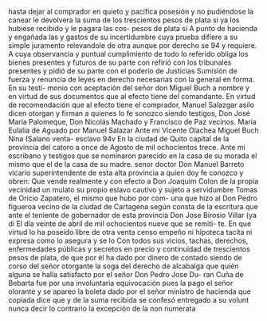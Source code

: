 hasta dejar al comprador en quieto y pacífica posesión y no pudiéndose la canear le devolvera la suma de los trescientos pesos de plata si ya los hubiese recibido y le pagara las cos-
pesos de plata si A punto de hacienda y engañada las y gastos de su incertidumbre cuya prueba difiere a su simple juramento relevandole de otra aunque por derecho se 94 y requiere. A cuya observancia y puntual cumplimiento de todo lo referido obliga los bienes presentes y futuros de su parte con
refirió con los tribunales presentes y pidió de su parte con el poderío de Justicias Sumisión de fuerza y renuncia de leyes en derecho necesarias con la general en forma. En su testi- monio con aceptación del señor don Miguel Buch a nombre y en virtud de sus documentos que al efecto tiene del comandante.
En virtud de recomendación que al efecto tiene el comprador, Manuel Salazgar asilo dicen otorgan y firman a quienes lo fe sonozco siendo testigos, Don José María Palomeque, Don Nicolás Machado y Francisco de Paz vecinos.
Maria Eulalia de Aguado
por Manuel Salazar
Ante mi
Vicente Olachea
Miguel Buch
Nina (Salano
venta- esclavo
94v En la ciudad de Quito capital de la provincia del catoro
a once de Agosto de mil ochocientos trece. Ante mi escribano
y testigos que se nominaron parecido en la casa de su morada el
mismo que el de la casa de su madre.
senor doctor Don Manuel Barreto vicario superintendente de esta alta provincia a quien doy fe conozco y obren: Que vende realmente y con efecto a Don Joaquim Colon de la propia vecinidad un mulato su propio eslavo cautivo y sujeto a servidumbre
Tomas de Oricio Zapatero, el mismo que hubo por com- una que hizo al Don Pedro figueroa vecino de la ciudad de Cartagena según consta de la escritura que ante el teniente de gobernador de esta provincia Don Jose Birosio Villar (ya di
El día veinte de abril de mil ochocientos nueve que se remiti- te. En que virtud lo ha poseído libre de otra venta censo empeño ni hipoteca tacita ni expresa como lo asegura y se lo
Con todos sus vicios, tachas, derechos, enfermedades públicas y secretos en precio y continuidad de trescientos pesos de plata, de que por él ha dado por dinero de contado siendo de corso del señor otorgante la soga del derecho de alcabalga que
quién alguna se halla satisfacto por el señor Don Pedro Jose Du- ran Cuña de Bebarta fue por una involuntaria equivocación pues la pago el señor olorante y se apareo la boleta dado por
el señor ministro de hacienda que copiada dice que y de la suma recibida se confesó entregado a su volunt
nunca decir lo contrario la excepción de la non numerata